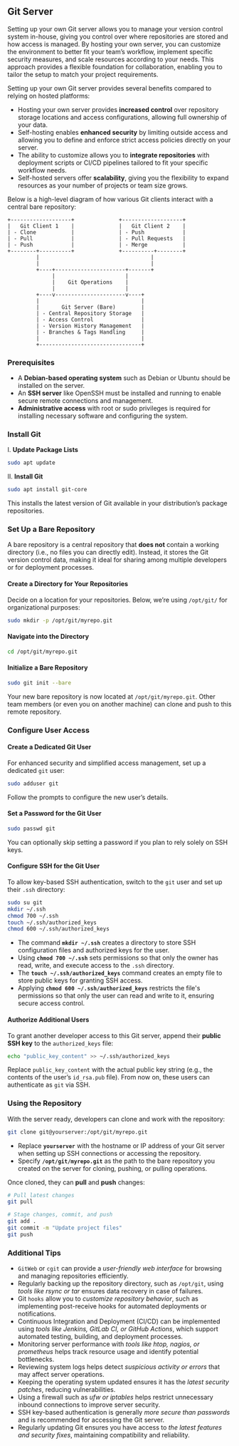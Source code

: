 ## Git Server

Setting up your own Git server allows you to manage your version control system in-house, giving you control over where repositories are stored and how access is managed. By hosting your own server, you can customize the environment to better fit your team’s workflow, implement specific security measures, and scale resources according to your needs. This approach provides a flexible foundation for collaboration, enabling you to tailor the setup to match your project requirements.

Setting up your own Git server provides several benefits compared to relying on hosted platforms:

- Hosting your own server provides **increased control** over repository storage locations and access configurations, allowing full ownership of your data.
- Self-hosting enables **enhanced security** by limiting outside access and allowing you to define and enforce strict access policies directly on your server.
- The ability to customize allows you to **integrate repositories** with deployment scripts or CI/CD pipelines tailored to fit your specific workflow needs.
- Self-hosted servers offer **scalability**, giving you the flexibility to expand resources as your number of projects or team size grows.

Below is a high-level diagram of how various Git clients interact with a central bare repository:

```
+-------------------+              +-------------------+
|   Git Client 1    |              |   Git Client 2    |
| - Clone           |              | - Push            |
| - Pull            |              | - Pull Requests   |
| - Push            |              | - Merge           |
+--------+----------+              +----------+--------+
         |                                   |
         |                                   |
         +----+----------------------+-------+
              |                      |
              |    Git Operations    |
              |                      |
         +----v----------------------v----+
         |                                |
         |       Git Server (Bare)        |
         | - Central Repository Storage   |
         | - Access Control               |
         | - Version History Management   |
         | - Branches & Tags Handling     |
         |                                |
         +--------------------------------+
```

### Prerequisites

- A **Debian-based operating system** such as Debian or Ubuntu should be installed on the server.
- An **SSH server** like OpenSSH must be installed and running to enable secure remote connections and management.
- **Administrative access** with root or sudo privileges is required for installing necessary software and configuring the system.

### Install Git

I. **Update Package Lists**  

```bash
sudo apt update
```

II. **Install Git**  

```bash
sudo apt install git-core
```

This installs the latest version of Git available in your distribution’s package repositories.

### Set Up a Bare Repository

A bare repository is a central repository that **does not** contain a working directory (i.e., no files you can directly edit). Instead, it stores the Git version control data, making it ideal for sharing among multiple developers or for deployment processes.

#### Create a Directory for Your Repositories

Decide on a location for your repositories. Below, we’re using `/opt/git/` for organizational purposes:

```bash
sudo mkdir -p /opt/git/myrepo.git
```

#### Navigate into the Directory

```bash
cd /opt/git/myrepo.git
```

#### Initialize a Bare Repository

```bash
sudo git init --bare
```

Your new bare repository is now located at `/opt/git/myrepo.git`. Other team members (or even you on another machine) can clone and push to this remote repository.

### Configure User Access

#### Create a Dedicated Git User

For enhanced security and simplified access management, set up a dedicated `git` user:

```bash
sudo adduser git
```

Follow the prompts to configure the new user’s details.

#### Set a Password for the Git User

```bash
sudo passwd git
```

You can optionally skip setting a password if you plan to rely solely on SSH keys.

#### Configure SSH for the Git User

To allow key-based SSH authentication, switch to the `git` user and set up their `.ssh` directory:

```bash
sudo su git
mkdir ~/.ssh
chmod 700 ~/.ssh
touch ~/.ssh/authorized_keys
chmod 600 ~/.ssh/authorized_keys
```

- The command **`mkdir ~/.ssh`** creates a directory to store SSH configuration files and authorized keys for the user.
- Using **`chmod 700 ~/.ssh`** sets permissions so that only the owner has read, write, and execute access to the `.ssh` directory.
- The **`touch ~/.ssh/authorized_keys`** command creates an empty file to store public keys for granting SSH access.
- Applying **`chmod 600 ~/.ssh/authorized_keys`** restricts the file's permissions so that only the user can read and write to it, ensuring secure access control.

#### Authorize Additional Users

To grant another developer access to this Git server, append their **public SSH key** to the `authorized_keys` file:

```bash
echo "public_key_content" >> ~/.ssh/authorized_keys
```

Replace `public_key_content` with the actual public key string (e.g., the contents of the user’s `id_rsa.pub` file). From now on, these users can authenticate as `git` via SSH.

### Using the Repository

With the server ready, developers can clone and work with the repository:

```bash
git clone git@yourserver:/opt/git/myrepo.git
```

- Replace **`yourserver`** with the hostname or IP address of your Git server when setting up SSH connections or accessing the repository.
- Specify **`/opt/git/myrepo.git`** as the path to the bare repository you created on the server for cloning, pushing, or pulling operations.

Once cloned, they can **pull** and **push** changes:

```bash
# Pull latest changes
git pull

# Stage changes, commit, and push
git add .
git commit -m "Update project files"
git push
```

### Additional Tips

- `GitWeb` or `cgit` can provide a *user-friendly web interface* for browsing and managing repositories efficiently.
- Regularly backing up the repository directory, such as `/opt/git`, using *tools like rsync or tar* ensures data recovery in case of failures.
- Git `hooks` allow you to *customize repository behavior*, such as implementing post-receive hooks for automated deployments or notifications.
- Continuous Integration and Deployment (CI/CD) can be implemented using *tools like Jenkins, GitLab CI, or GitHub Actions*, which support automated testing, building, and deployment processes.
- Monitoring server performance with *tools like htop, nagios, or prometheus* helps track resource usage and identify potential bottlenecks.
- Reviewing system logs helps detect *suspicious activity or errors* that may affect server operations.
- Keeping the operating system updated ensures it has the *latest security patches*, reducing vulnerabilities.
- Using a firewall such as *ufw or iptables* helps restrict unnecessary inbound connections to improve server security.
- SSH key-based authentication is generally *more secure than passwords* and is recommended for accessing the Git server.
- Regularly updating Git ensures you have access to *the latest features and security fixes*, maintaining compatibility and reliability.
